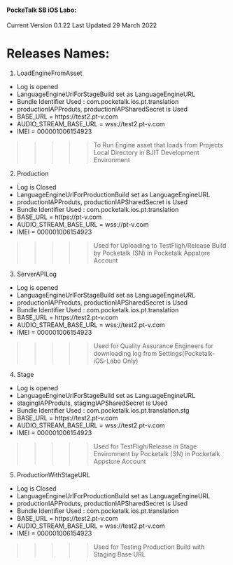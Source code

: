 #### PockeTalk SB iOS Labo:
Current Version 0.1.22
Last Updated 29 March 2022

Releases Names:
==============
 
1) LoadEngineFromAsset
- Log is opened
- LanguageEngineUrlForStageBuild set as LanguageEngineURL
- Bundle Identifier Used : com.pocketalk.ios.pt.translation
- productionIAPProduts, productionIAPSharedSecret is Used
- BASE_URL = https:\/\/test2.pt-v.com
- AUDIO_STREAM_BASE_URL = wss:\/\/test2.pt-v.com
- IMEI = 000001006154923
>>>>> To Run Engine asset that loads from Projects Local Directory in BJIT Development Environment

2) Production
- Log is Closed
- LanguageEngineUrlForProductionBuild set as LanguageEngineURL
- productionIAPProduts, productionIAPSharedSecret is Used
- Bundle Identifier Used : com.pocketalk.ios.pt.translation
- BASE_URL = https:\/\/pt-v.com
- AUDIO_STREAM_BASE_URL = wss:\/\/pt-v.com
- IMEI = 000001006154923
>>>>> Used for Uploading to TestFligh/Release Build by Pocketalk (SN) in Pocketalk Appstore Account

3) ServerAPILog
- Log is opened
- LanguageEngineUrlForStageBuild set as LanguageEngineURL
- productionIAPProduts, productionIAPSharedSecret is Used
- Bundle Identifier Used : com.pocketalk.ios.pt.translation
- BASE_URL = https:\/\/test2.pt-v.com
- AUDIO_STREAM_BASE_URL = wss:\/\/test2.pt-v.com
- IMEI = 000001006154923
>>>>> Used for Quality Assurance Engineers for downloading log from Settings(Pocketalk-iOS-Labo Only)

4) Stage
- Log is opened
- LanguageEngineUrlForStageBuild set as LanguageEngineURL
- stagingIAPProduts, stagingIAPSharedSecret is Used
- Bundle Identifier Used : com.pocketalk.ios.pt.translation.stg
- BASE_URL = https:\/\/test2.pt-v.com
- AUDIO_STREAM_BASE_URL = wss:\/\/test2.pt-v.com
- IMEI = 000001006154923
>>>>> Used for TestFligh/Release in Stage Environment by Pocketalk (SN) in Pocketalk Appstore Account

5) ProductionWithStageURL
- Log is Closed
- LanguageEngineUrlForProductionBuild set as LanguageEngineURL
- productionIAPProduts, productionIAPSharedSecret is Used
- Bundle Identifier Used : com.pocketalk.ios.pt.translation
- BASE_URL = https:\/\/test2.pt-v.com
- AUDIO_STREAM_BASE_URL = wss:\/\/test2.pt-v.com
- IMEI = 000001006154923
>>>>> Used for Testing Production Build with Staging Base URL
